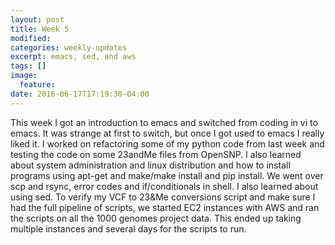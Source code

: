```yaml
---
layout: post
title: Week 5
modified:
categories: weekly-updates
excerpt: emacs, sed, and aws
tags: []
image:
  feature:
date: 2016-06-17T17:19:30-04:00
---
```

This week I got an introduction to emacs and switched from coding in vi to emacs. It was strange at first to switch, but once I got used to emacs I really liked it. I worked on refactoring some of my python code from last week and testing the code on some 23andMe files from OpenSNP.  I also learned about system administration and linux distribution and how to install programs using apt-get and make/make install and pip install. We went over scp and rsync, error codes and if/conditionals in shell. I also learned about using sed.  To verify my VCF  to 23&Me conversions script and make sure I had the full pipeline of scripts, we started EC2 instances with AWS and ran the scripts on all the 1000 genomes project data.  This ended up taking multiple instances and several days for the scripts to run.